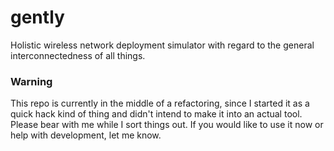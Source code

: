 # gently
Holistic wireless network deployment simulator with regard to the general interconnectedness of all things.

### Warning
This repo is currently in the middle of a refactoring, since I started it as a quick hack kind of thing and didn't intend to make it into an actual tool. Please bear with me while I sort things out. If you would like to use it now or help with development, let me know.
